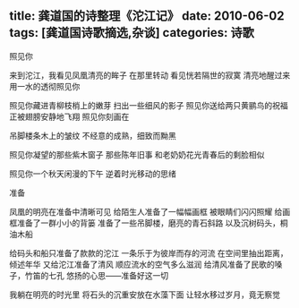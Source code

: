 title: 龚道国的诗整理《沱江记》
date: 2010-06-02
tags: [龚道国诗歌摘选,杂谈]
categories: 诗歌
---
 <p>照见你</p> 
 <p>来到沱江，我看见凤凰清亮的眸子 在那里转动 看见恍若隔世的寂寞 清亮地醒过来 用一水的透彻照见你</p> 
 <p>照见你藏进青柳枝梢上的嫩芽 扫出一些细风的影子 照见你送给两只黄鹂鸟的祝福 正被翅膀安静地飞翔 照见你刻画在</p> 
 <p>吊脚楼条木上的皱纹 不经意的成熟，细致而黝黑</p> 
 <p>照见你凝望的那些紫木窗子 那些陈年旧事 和老奶奶花光青春后的剩脸相似</p> 
<!-- more --><p>照见你一个秋天闲漫的下午 逆着时光移动的思绪</p> 
 <p>准备</p> 
 <p>凤凰的明亮在准备中清晰可见 给陌生人准备了一幅幅画框 被眼睛们闪闪照耀 给画框准备了一群小小的背篓 准备了一些吊脚楼，磨亮的青石斜路 以及沉树码头，桐油木船</p> 
 <p>给码头和船只准备了款款的沱江 一条乐于为彼岸而存的河流 在空间里抽出距离，倾述年华 又给沱江准备了清风 顺应流水的空气多么滋润 给清风准备了民歌的嗓子，竹笛的七孔 悠扬的心思——准备好这一切</p> 
 <p>我躺在明亮的时光里 将石头的沉重安放在水藻下面 让轻水移过岁月，竟无察觉</p> 
